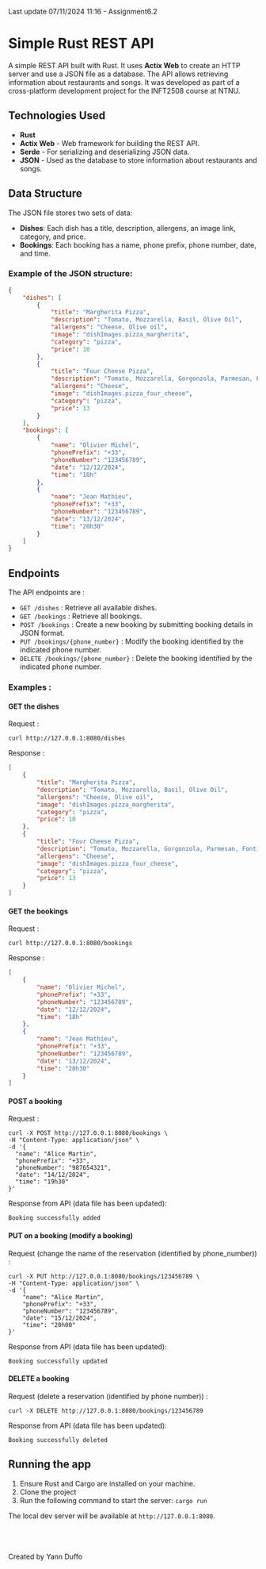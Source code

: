 Last update 07/11/2024 11:16 - Assignment6.2

# Simple Rust REST API

A simple REST API built with Rust. It uses **Actix Web** to create an HTTP server and use a JSON file as a database. The API allows retrieving information about restaurants and songs. It was developed as part of a cross-platform development project for the INFT2508 course at NTNU.

## Technologies Used

- **Rust**
- **Actix Web** - Web framework for building the REST API.
- **Serde** - For serializing and deserializing JSON data.
- **JSON** - Used as the database to store information about restaurants and songs.

## Data Structure

The JSON file stores two sets of data:
- **Dishes**: Each dish has a title, description, allergens, an image link, category, and price.
- **Bookings**: Each booking has a name, phone prefix, phone number, date, and time.

### Example of the JSON structure:

```json
{
    "dishes": [
        {
            "title": "Margherita Pizza",
            "description": "Tomato, Mozzarella, Basil, Olive Oil",
            "allergens": "Cheese, Olive oil",
            "image": "dishImages.pizza_margherita",
            "category": "pizza",
            "price": 10
        },
        {
            "title": "Four Cheese Pizza",
            "description": "Tomato, Mozzarella, Gorgonzola, Parmesan, Fontina, Provolone",
            "allergens": "Cheese",
            "image": "dishImages.pizza_four_cheese",
            "category": "pizza",
            "price": 13
        }
    ],
    "bookings": [
        {
            "name": "Olivier Michel",
            "phonePrefix": "+33",
            "phoneNumber": "123456789",
            "date": "12/12/2024",
            "time": "18h"
        },
        {
            "name": "Jean Mathieu",
            "phonePrefix": "+33",
            "phoneNumber": "123456789",
            "date": "13/12/2024",
            "time": "20h30"
        }
    ]
}
```

## Endpoints

The API endpoints are : 
- ```GET /dishes``` : Retrieve all available dishes.
- ```GET /bookings``` : Retrieve all bookings.
- ```POST /bookings``` : Create a new booking by submitting booking details in JSON format.
- ```PUT /bookings/{phone_number}``` : Modify the booking identified by the indicated phone number.
- ```DELETE /bookings/{phone_number}``` : Delete the booking identified by the indicated phone number.

### Examples :
#### GET the dishes
Request : 
```
curl http://127.0.0.1:8080/dishes
```
Response : 
```json
[
    {
        "title": "Margherita Pizza",
        "description": "Tomato, Mozzarella, Basil, Olive Oil",
        "allergens": "Cheese, Olive oil",
        "image": "dishImages.pizza_margherita",
        "category": "pizza",
        "price": 10
    },
    {
        "title": "Four Cheese Pizza",
        "description": "Tomato, Mozzarella, Gorgonzola, Parmesan, Fontina, Provolone",
        "allergens": "Cheese",
        "image": "dishImages.pizza_four_cheese",
        "category": "pizza",
        "price": 13
    }
]
```

#### GET the bookings
Request : 
```
curl http://127.0.0.1:8080/bookings
```
Response : 
```json
[
    {
        "name": "Olivier Michel",
        "phonePrefix": "+33",
        "phoneNumber": "123456789",
        "date": "12/12/2024",
        "time": "18h"
    },
    {
        "name": "Jean Mathieu",
        "phonePrefix": "+33",
        "phoneNumber": "123456789",
        "date": "13/12/2024",
        "time": "20h30"
    }
]
```


#### POST a booking
Request : 
```
curl -X POST http://127.0.0.1:8080/bookings \
-H "Content-Type: application/json" \
-d '{
  "name": "Alice Martin",
  "phonePrefix": "+33",
  "phoneNumber": "987654321",
  "date": "14/12/2024",
  "time": "19h30"
}'
```
Response from API (data file has been updated): 
```
Booking successfully added
```

#### PUT on a booking (modify a booking)
Request (change the name of the reservation (identified by phone_number)) : 
```
curl -X PUT http://127.0.0.1:8080/bookings/123456789 \
-H "Content-Type: application/json" \
-d '{
    "name": "Alice Martin",
    "phonePrefix": "+33",
    "phoneNumber": "123456789",
    "date": "15/12/2024",
    "time": "20h00"
}'
```
Response from API (data file has been updated): 
```
Booking successfully updated
```

#### DELETE a booking
Request (delete a reservation (identified by phone number)) : 
```
curl -X DELETE http://127.0.0.1:8080/bookings/123456789
```
Response from API (data file has been updated): 
```
Booking successfully deleted
```

## Running the app 

1. Ensure Rust and Cargo are installed on your machine.
2. Clone the project 
3. Run the following command to start the server: ```cargo run```

The local dev server will be available at ```http://127.0.0.1:8080```.


<br>
<br>
<br>
Created by Yann Duffo
